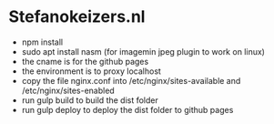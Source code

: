 # Stefanokeizers.nl
* npm install
* sudo apt install nasm (for imagemin jpeg plugin to work on linux)
* the cname is for the github pages
* the environment is to proxy localhost
* copy the file nginx.conf into /etc/nginx/sites-available and /etc/nginx/sites-enabled
* run gulp build to build the dist folder
* run gulp deploy to deploy the dist folder to github pages